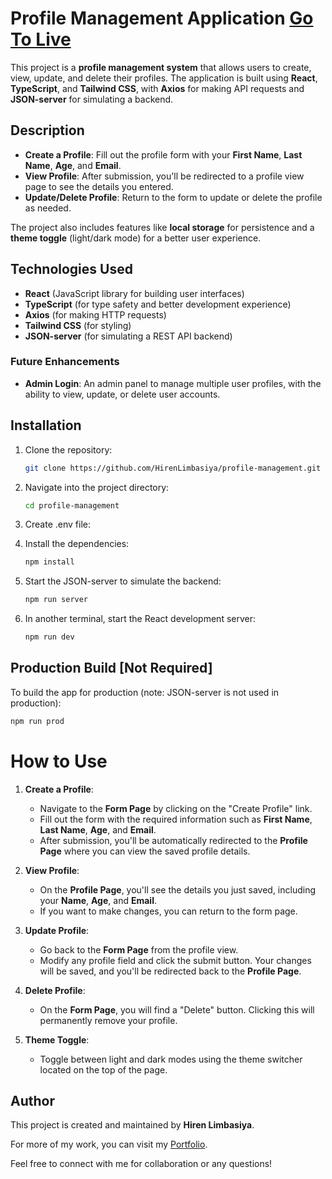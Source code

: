 # Profile Management Application [Go To Live](https://profile-management-two.vercel.app)

This project is a **profile management system** that allows users to create, view, update, and delete their profiles. The application is built using **React**, **TypeScript**, and **Tailwind CSS**, with **Axios** for making API requests and **JSON-server** for simulating a backend.

## Description

- **Create a Profile**: Fill out the profile form with your **First Name**, **Last Name**, **Age**, and **Email**.
- **View Profile**: After submission, you'll be redirected to a profile view page to see the details you entered.
- **Update/Delete Profile**: Return to the form to update or delete the profile as needed.

The project also includes features like **local storage** for persistence and a **theme toggle** (light/dark mode) for a better user experience.

## Technologies Used

- **React** (JavaScript library for building user interfaces)
- **TypeScript** (for type safety and better development experience)
- **Axios** (for making HTTP requests)
- **Tailwind CSS** (for styling)
- **JSON-server** (for simulating a REST API backend)

### Future Enhancements

- **Admin Login**: An admin panel to manage multiple user profiles, with the ability to view, update, or delete user accounts.

## Installation

1. Clone the repository:
   ```bash
   git clone https://github.com/HirenLimbasiya/profile-management.git
   ```
2. Navigate into the project directory:
   ```bash
   cd profile-management
   ```
3. Create .env file:
   
4. Install the dependencies:
   ```bash
   npm install
   ```
5. Start the JSON-server to simulate the backend:
   ```bash
   npm run server
   ```
6. In another terminal, start the React development server:
   ```bash
   npm run dev
   ```
## Production Build [Not Required]
To build the app for production (note: JSON-server is not used in production):
   ```bash
   npm run prod
   ```

# How to Use

1. **Create a Profile**:
   - Navigate to the **Form Page** by clicking on the "Create Profile" link.
   - Fill out the form with the required information such as **First Name**, **Last Name**, **Age**, and **Email**.
   - After submission, you'll be automatically redirected to the **Profile Page** where you can view the saved profile details.

2. **View Profile**:
   - On the **Profile Page**, you'll see the details you just saved, including your **Name**, **Age**, and **Email**.
   - If you want to make changes, you can return to the form page.

3. **Update Profile**:
   - Go back to the **Form Page** from the profile view.
   - Modify any profile field and click the submit button. Your changes will be saved, and you'll be redirected back to the **Profile Page**.

4. **Delete Profile**:
   - On the **Form Page**, you will find a "Delete" button. Clicking this will permanently remove your profile.

5. **Theme Toggle**:
   - Toggle between light and dark modes using the theme switcher located on the top of the page.

## Author

This project is created and maintained by **Hiren Limbasiya**.

For more of my work, you can visit my [Portfolio](https://www.hirenlimbasiya.com/).

Feel free to connect with me for collaboration or any questions!
